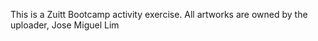 This is a Zuitt Bootcamp activity exercise. All artworks are owned by the uploader, Jose Miguel Lim
